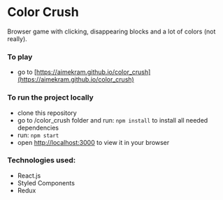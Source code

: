 # Color Crush

Browser game with clicking, disappearing blocks and a lot of colors (not really).

### To play

* go to [https://aimekram.github.io/color_crush](https://aimekram.github.io/color_crush)

### To run the project locally

* clone this repository
* go to /color_crush folder and run: `npm install` to install all needed dependencies
* run: `npm start`
* open [http://localhost:3000](http://localhost:3000) to view it in your browser

### Technologies used:

* React.js
* Styled Components
* Redux
